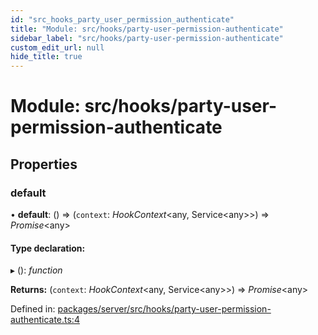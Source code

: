 ```yaml
---
id: "src_hooks_party_user_permission_authenticate"
title: "Module: src/hooks/party-user-permission-authenticate"
sidebar_label: "src/hooks/party-user-permission-authenticate"
custom_edit_url: null
hide_title: true
---
```


# Module: src/hooks/party-user-permission-authenticate

## Properties

### default

• **default**: () => (`context`: *HookContext*<any, Service<any\>\>) => *Promise*<any\>

#### Type declaration:

▸ (): *function*

**Returns:** (`context`: *HookContext*<any, Service<any\>\>) => *Promise*<any\>

Defined in: [packages/server/src/hooks/party-user-permission-authenticate.ts:4](https://github.com/xr3ngine/xr3ngine/blob/66a84a950/packages/server/src/hooks/party-user-permission-authenticate.ts#L4)
